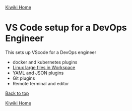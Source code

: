 [Kiwiki Home](/../../)
# VS Code setup for a DevOps Engineer
This sets up VScode for a DevOps engineer
- docker and kubernetes plugins
- [Linux large files in Workspace](https://code.visualstudio.com/docs/setup/linux#_visual-studio-code-is-unable-to-watch-for-file-changes-in-this-large-workspace-error-enospc)
- YAML and JSON plugins
- Git plugins
- Remote terminal and editor

[Back to top](#)

[Kiwiki Home](/../../)